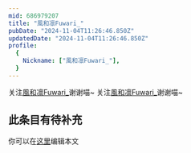 ```yaml
---
mid: 686979207
title: "風和凛Fuwari_"
pubDate: "2024-11-04T11:26:46.850Z"
updatedDate: "2024-11-04T11:26:46.850Z"
profile:
  {
    Nickname: ["風和凛Fuwari_"],
  }
---
```


关注[風和凛Fuwari_](https://space.bilibili.com/686979207)谢谢喵~ 关注[風和凛Fuwari_](https://space.bilibili.com/686979207)谢谢喵~

## 此条目有待补充
你可以在[这里](https://github.com/Yuhanawa/VTuber.ICU-Content/edit/master/v/風和凛Fuwari_/index.md)编辑本文
